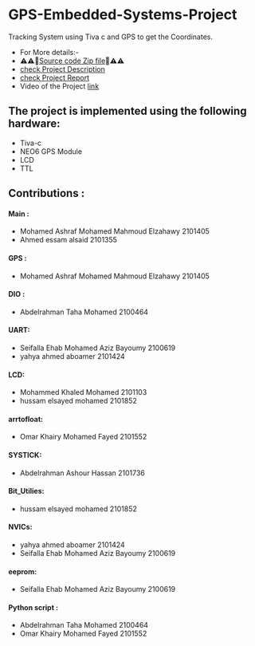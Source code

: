 # GPS-Embedded-Systems-Project
Tracking System using Tiva c and GPS to get the Coordinates.
* For More details:-
* :warning::warning::file_folder:[Source code Zip file](https://drive.google.com/file/d/15uRAKPF1UXFNN3Uw14MAKWv8Pgvz9TXo/view?usp=drive_link):file_folder::warning::warning:
*  [check Project Description](https://github.com/Mohamed-Ashraf0/Project-Description/blob/main/Project%20(1).pdf)
* [check Project Report](https://github.com/Mohamed-Ashraf0/embedded-project-report/blob/main/embedded%20report%20final%20%5B1%5D.pdf)
* Video of the Project [link](https://youtu.be/3NXvXFyqaHA?si=l2OUF_fKeO5iZtMm)



## The project is implemented using the following hardware:
* Tiva-c
* NEO6 GPS Module
* LCD
* TTL


##  Contributions :

#### Main : 
- Mohamed Ashraf Mohamed Mahmoud Elzahawy    2101405
- Ahmed essam alsaid                         2101355

#### GPS :
- Mohamed Ashraf Mohamed Mahmoud Elzahawy    2101405

#### DIO :
- Abdelrahman Taha Mohamed                   2100464

#### UART:
- Seifalla Ehab Mohamed Aziz Bayoumy         2100619
- yahya ahmed aboamer                        2101424
     
#### LCD:
- Mohammed Khaled Mohamed                    2101103        
- hussam elsayed mohamed                     2101852
  
#### arrtofloat:
- Omar Khairy Mohamed Fayed                  2101552    

 #### SYSTICK:
- Abdelrahman Ashour Hassan                   2101736   

 #### Bit_Utilies:
- hussam elsayed mohamed                      2101852
  
 #### NVICs:
- yahya ahmed aboamer                         2101424
- Seifalla Ehab Mohamed Aziz Bayoumy         2100619
  
 #### eeprom:
- Seifalla Ehab Mohamed Aziz Bayoumy         2100619

 #### Python script :
- Abdelrahman Taha Mohamed                   2100464
- Omar Khairy Mohamed Fayed                  2101552         
